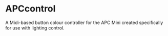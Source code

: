 # APCcontrol
A Midi-based button colour controller for the APC Mini created specifically for use with lighting control.
